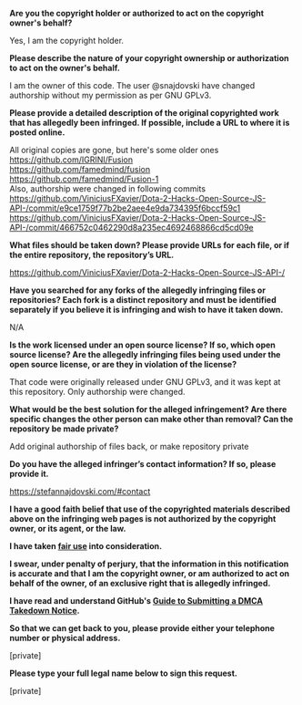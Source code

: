 **Are you the copyright holder or authorized to act on the copyright owner's behalf?**

Yes, I am the copyright holder.

**Please describe the nature of your copyright ownership or authorization to act on the owner's behalf.**

I am the owner of this code. The user @snajdovski have changed authorship without my permission as per GNU GPLv3.

**Please provide a detailed description of the original copyrighted work that has allegedly been infringed. If possible, include a URL to where it is posted online.**

All original copies are gone, but here's some older ones  
https://github.com/IGRINI/Fusion  
https://github.com/famedmind/fusion  
https://github.com/famedmind/Fusion-1  
Also, authorship were changed in following commits  
https://github.com/ViniciusFXavier/Dota-2-Hacks-Open-Source-JS-API-/commit/e9ce1759f77b2be2aee4e9da734395f6bccf59c1  
https://github.com/ViniciusFXavier/Dota-2-Hacks-Open-Source-JS-API-/commit/466752c0462290d8a235ec4692468866cd5cd09e

**What files should be taken down? Please provide URLs for each file, or if the entire repository, the repository’s URL.**

https://github.com/ViniciusFXavier/Dota-2-Hacks-Open-Source-JS-API-/

**Have you searched for any forks of the allegedly infringing files or repositories? Each fork is a distinct repository and must be identified separately if you believe it is infringing and wish to have it taken down.**

N/A

**Is the work licensed under an open source license? If so, which open source license? Are the allegedly infringing files being used under the open source license, or are they in violation of the license?**

That code were originally released under GNU GPLv3, and it was kept at this repository. Only authorship were changed.

**What would be the best solution for the alleged infringement? Are there specific changes the other person can make other than removal? Can the repository be made private?**

Add original authorship of files back, or make repository private

**Do you have the alleged infringer’s contact information? If so, please provide it.**

https://stefannajdovski.com/#contact

**I have a good faith belief that use of the copyrighted materials described above on the infringing web pages is not authorized by the copyright owner, or its agent, or the law.**

**I have taken <a href="https://www.lumendatabase.org/topics/22">fair use</a> into consideration.**

**I swear, under penalty of perjury, that the information in this notification is accurate and that I am the copyright owner, or am authorized to act on behalf of the owner, of an exclusive right that is allegedly infringed.**

**I have read and understand GitHub's <a href="https://docs.github.com/articles/guide-to-submitting-a-dmca-takedown-notice/">Guide to Submitting a DMCA Takedown Notice</a>.**

**So that we can get back to you, please provide either your telephone number or physical address.**

[private]

**Please type your full legal name below to sign this request.**

[private]
